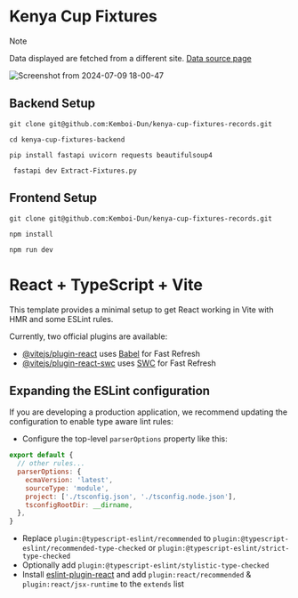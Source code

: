 # Kenya Cup Fixtures

> [!NOTE]
> Data displayed are fetched from a different site.
> [Data source page](https://www.kenyacup.co.ke/upcoming/kenyacup/)

![Screenshot from 2024-07-09 18-00-47](https://github.com/Kemboi-Dun/kenya-cup-fixtures-records/assets/86706504/41ebc2fd-7c84-4534-9944-a54fe30078aa)

## Backend Setup
```
git clone git@github.com:Kemboi-Dun/kenya-cup-fixtures-records.git
```
```
cd kenya-cup-fixtures-backend
```
```
pip install fastapi uvicorn requests beautifulsoup4

```
```
 fastapi dev Extract-Fixtures.py
```

## Frontend Setup
```
git clone git@github.com:Kemboi-Dun/kenya-cup-fixtures-records.git
```
```
npm install
```
```
npm run dev
```

# React + TypeScript + Vite

This template provides a minimal setup to get React working in Vite with HMR and some ESLint rules.

Currently, two official plugins are available:

- [@vitejs/plugin-react](https://github.com/vitejs/vite-plugin-react/blob/main/packages/plugin-react/README.md) uses [Babel](https://babeljs.io/) for Fast Refresh
- [@vitejs/plugin-react-swc](https://github.com/vitejs/vite-plugin-react-swc) uses [SWC](https://swc.rs/) for Fast Refresh

## Expanding the ESLint configuration

If you are developing a production application, we recommend updating the configuration to enable type aware lint rules:

- Configure the top-level `parserOptions` property like this:

```js
export default {
  // other rules...
  parserOptions: {
    ecmaVersion: 'latest',
    sourceType: 'module',
    project: ['./tsconfig.json', './tsconfig.node.json'],
    tsconfigRootDir: __dirname,
  },
}
```

- Replace `plugin:@typescript-eslint/recommended` to `plugin:@typescript-eslint/recommended-type-checked` or `plugin:@typescript-eslint/strict-type-checked`
- Optionally add `plugin:@typescript-eslint/stylistic-type-checked`
- Install [eslint-plugin-react](https://github.com/jsx-eslint/eslint-plugin-react) and add `plugin:react/recommended` & `plugin:react/jsx-runtime` to the `extends` list
